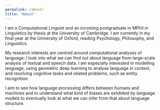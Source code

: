 ```yaml
---
permalink: /about/
title: "About"
---
```


I am a Computational Linguist and an incoming postgraduate in MPhil in Linguistics by thesis at the University of Cambridge. I am currently in my final year at the University of Oxford, reading Psychology, Philosophy, and Linguistics. 

My research interests are centred around computational analyses of language: I look into what we can find out about language from large-scale analysis of textual and speech data. I am especially interested in modelling language, using geometric deep learning to analyse language in context, and resolving cognitive tasks and related problems, such as entity recognition. 

I aim to see how language processing differs between humans and machines and to understand what kind of biases are exhibited by language models to eventually look at what we can infer from that about language structure. 
